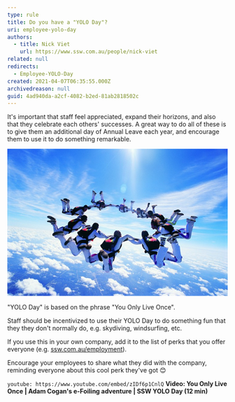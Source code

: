 ```yaml
---
type: rule
title: Do you have a "YOLO Day"?
uri: employee-yolo-day
authors:
  - title: Nick Viet
    url: https://www.ssw.com.au/people/nick-viet
related: null
redirects:
  - Employee-YOLO-Day
created: 2021-04-07T06:35:55.000Z
archivedreason: null
guid: 4ad940da-a2cf-4082-b2ed-81ab2818502c
---
```


It's important that staff feel appreciated, expand their horizons, and also that they celebrate each others' successes. A great way to do all of these is to give them an additional day of Annual Leave each year, and encourage them to use it to do something remarkable. 

<!--endintro-->

![Figure: Sometimes people need a nudge to do something they'll remember for ever](ThinkstockPhotos-dv617062-1.jpg)

"YOLO Day" is based on the phrase "You Only Live Once". 

Staff should be incentivized to use their YOLO Day to do something fun that they they don't normally do, e.g. skydiving, windsurfing, etc. 

If you use this in your own company, add it to the list of perks that you offer everyone (e.g. [ssw.com.au/employment](https://www.ssw.com.au/employment)).

Encourage your employees to share what they did with the company, reminding everyone about this cool perk they've got 😊

`youtube: https://www.youtube.com/embed/zIDf6p1CnlQ`
**Video: You Only Live Once | Adam Cogan's e-Foiling adventure | SSW YOLO Day (12 min)**


